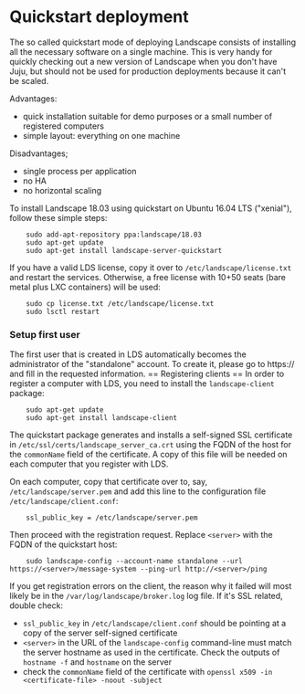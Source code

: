 # Quickstart deployment
The so called quickstart mode of deploying Landscape consists of installing all the necessary software on a single machine. This is very handy for quickly checking out a new version of Landscape when you don't have Juju, but should not be used for production deployments because it can't be scaled.

Advantages:

 * quick installation suitable for demo purposes or a small number of registered computers
 * simple layout: everything on one machine

Disadvantages;

 * single process per application
 * no HA
 * no horizontal scaling

To install Landscape 18.03 using quickstart on Ubuntu 16.04 LTS ("xenial"), follow these simple steps:
```
    sudo add-apt-repository ppa:landscape/18.03
    sudo apt-get update
    sudo apt-get install landscape-server-quickstart
```
If you have a valid LDS license, copy it over to `/etc/landscape/license.txt` and restart the services. Otherwise, a free license with 10+50 seats (bare metal plus LXC containers) will be used:
```
    sudo cp license.txt /etc/landscape/license.txt
    sudo lsctl restart
```

### Setup first user
The first user that is created in LDS automatically becomes the administrator of the "standalone" account. To create it, please go to https://<servername> and fill in the requested information.
== Registering clients ==
In order to register a computer with LDS, you need to install the `landscape-client` package:
```
    sudo apt-get update
    sudo apt-get install landscape-client
```

The quickstart package generates and installs a self-signed SSL certificate in `/etc/ssl/certs/landscape_server_ca.crt` using the FQDN of the host for the `commonName` field of the certificate. A copy of this file will be needed on each computer that you register with LDS.

On each computer, copy that certificate over to, say, `/etc/landscape/server.pem` and add this line to the configuration file `/etc/landscape/client.conf`:
```
    ssl_public_key = /etc/landscape/server.pem
```
Then proceed with the registration request. Replace `<server>` with the FQDN of the quickstart host:
```
    sudo landscape-config --account-name standalone --url https://<server>/message-system --ping-url http://<server>/ping
```

If you get registration errors on the client, the reason why it failed will most likely be in the `/var/log/landscape/broker.log` log file. If it's SSL related, double check:

 * `ssl_public_key` in `/etc/landscape/client.conf` should be pointing at a copy of the server self-signed certificate
 * `<server>` in the URL of the `landscape-config` command-line must match the server hostname as used in the certificate. Check the outputs of `hostname -f` and `hostname` on the server
 * check the `commonName` field of the certificate with `openssl x509 -in <certificate-file> -noout -subject`

